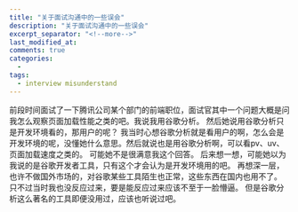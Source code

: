 ```yaml
---
title: "关于面试沟通中的一些误会"
description: "关于面试沟通中的一些误会"
excerpt_separator: "<!--more-->"
last_modified_at: 
comments: true
categories:
  -
tags:
  - interview misunderstand
---
```


前段时间面试了一下腾讯公司某个部门的前端职位，面试官其中一个问题大概是问我怎么观察页面加载性能之类的吧。我说我用谷歌分析。
然后她说用谷歌分析只是开发环境看的，那用户的呢？
我当时心想谷歌分析就是看用户的啊，怎么会是开发环境的呢，没懂她什么意思。然后就说也是用谷歌分析啊，可以看pv、uv、页面加载速度之类的。
可能她不是很满意我这个回答。
后来想一想，可能她以为我说的是谷歌开发者工具，只有这个才会认为是开发环境用的吧。
再想深一层，也许不做国外市场的，对谷歌某些工具陌生也正常，这些东西在国内也用不了。
只不过当时我也没反应过来，要是能反应过来应该不至于一脸懵逼。
但是谷歌分析这么著名的工具即便没用过，应该也听说过吧。
